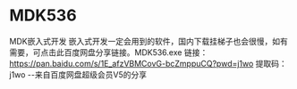 # MDK536
MDK嵌入式开发
嵌入式开发一定会用到的软件，国内下载挂梯子也会很慢，如有需要，可点击此百度网盘分享链接。MDK536.exe
链接：https://pan.baidu.com/s/1E_afzVBMCovG-bcZmppuCQ?pwd=j1wo 
提取码：j1wo 
--来自百度网盘超级会员V5的分享
